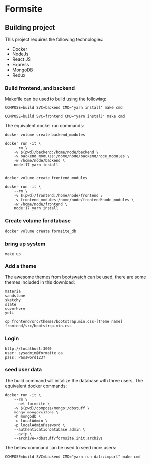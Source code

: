 # Formsite

## Building project

This project requires the following technologies:

- Docker
- NodeJs
- React JS
- Express
- MongoDB
- Redux

### Build frontend, and backend

Makefile can be used to build using the following:

    COMPOSE=build SVC=backend CMD="yarn install" make cmd

    COMPOSE=build SVC=frontend CMD="yarn install" make cmd

The equivalent docker run commands:

    docker volume create backend_modules
    
    docker run -it \
        --rm \
        -v $(pwd)/backend:/home/node/backend \
        -v backend_modules:/home/node/backend/node_modules \
        -w /home/node/backend \
        node:17 yarn install


    docker volume create frontend_modules

    docker run -it \
        --rm \
        -v $(pwd)/frontend:/home/node/frontend \
        -v frontend_modules:/home/node/frontend/node_modules \
        -w /home/node/frontend \
        node:17 yarn install

### Create volume for dtabase

    docker volume create formsite_db
### bring up system

    make up

### Add a theme

The awesome themes from [bootswatch](https://bootswatch.com/) can be used, there are some themes included in this download:

    materia
    sandstone
    sketchy
    slate
    superhero
    yeti

    cp frontend/src/themes/bootstrap.min.css-[theme name] frontend/src/bootstrap.min.css

### Login

    http://localhost:3000
    user: sysadmin@formsite.ca
    pass: Password123?

### seed user data

The build command will initalize the database with three users, The equivalent docker commands:

    docker run -it \
        --rm \
        --net formsite \
        -v $(pwd)/compose/mongo:/dbstuff \
        mongo mongorestore \
        -h mongodb \
        -u localAdmin \
        -p localAdminPassword \
        --authenticationDatabase admin \
        --gzip \
        --archive=/dbstuff/formsite.init.archive

The below command can be used to seed more users:

    COMPOSE=build SVC=backend CMD="yarn run data:import" make cmd